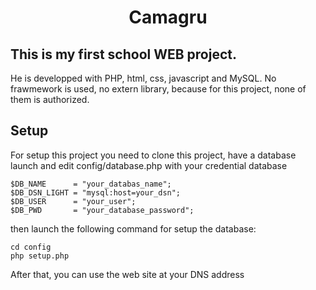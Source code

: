<h1 align="center">
    Camagru
</h1>

## This is my first school WEB project. 

He is developped with PHP, html, css, javascript and MySQL.
No frawmework is used, no extern library, because for this project, none of them is authorized.

## Setup

For setup this project you need to clone this project, have a database launch and edit config/database.php with your credential database
```
$DB_NAME      = "your_databas_name";
$DB_DSN_LIGHT = "mysql:host=your_dsn";
$DB_USER      = "your_user";
$DB_PWD       = "your_database_password";
```

then launch the following command for setup the database:
```
cd config
php setup.php
```


After that, you can use the web site at your DNS address
